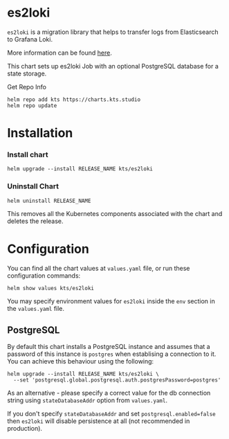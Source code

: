 # es2loki

`es2loki` is a migration library that helps to transfer logs from
Elasticsearch to Grafana Loki.

More information can be found [here](https://github.com/ktsstudio/es2loki).

This chart sets up es2loki Job with an optional PostgreSQL database for a state storage.

Get Repo Info
```shell
helm repo add kts https://charts.kts.studio
helm repo update
```

# Installation

### Install chart

```shell
helm upgrade --install RELEASE_NAME kts/es2loki
```

### Uninstall Chart
```shell
helm uninstall RELEASE_NAME
```

This removes all the Kubernetes components associated with the chart and deletes the release.

# Configuration
You can find all the chart values at `values.yaml` file, or run these configuration commands:

```shell
helm show values kts/es2loki
```

You may specify environment values for `es2loki` inside the `env` section in the `values.yaml` file.

## PostgreSQL

By default this chart installs a PostgreSQL instance and assumes that a password
of this instance is `postgres` when establising a connection to it. You can achieve
this behaviour using the following:

```
helm upgrade --install RELEASE_NAME kts/es2loki \
  --set 'postgresql.global.postgresql.auth.postgresPassword=postgres'
```

As an alternative - please specify a correct value for the db connection string using
`stateDatabaseAddr` option from `values.yaml`.

If you don't specify `stateDatabaseAddr` and set `postgresql.enabled=false` then `es2loki`
will disable persistence at all (not recommended in production).
